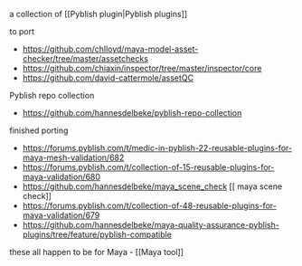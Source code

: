 a collection of [[Pyblish plugin|Pyblish plugins]]

to port
- https://github.com/chlloyd/maya-model-asset-checker/tree/master/assetchecks
- https://github.com/chiaxin/inspector/tree/master/inspector/core
- https://github.com/david-cattermole/assetQC

Pyblish repo collection
- https://github.com/hannesdelbeke/pyblish-repo-collection

finished porting
- https://forums.pyblish.com/t/medic-in-pyblish-22-reusable-plugins-for-maya-mesh-validation/682
- https://forums.pyblish.com/t/collection-of-15-reusable-plugins-for-maya-validation/680
- https://github.com/hannesdelbeke/maya_scene_check [[ maya scene check]]
- https://forums.pyblish.com/t/collection-of-48-reusable-plugins-for-maya-validation/679
- https://github.com/hannesdelbeke/maya-quality-assurance-pyblish-plugins/tree/feature/pyblish-compatible 

these all happen to be for Maya - [[Maya tool]]